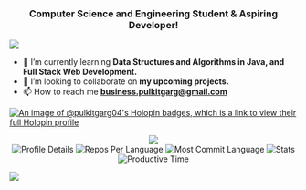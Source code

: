 <h3 align="center">Computer Science and Engineering Student & Aspiring Developer!</h3>

![](https://user-images.githubusercontent.com/74038190/240304586-d48893bd-0757-481c-8d7e-ba3e163feae7.png)

- 🌱 I’m currently learning **Data Structures and Algorithms in Java, and Full Stack Web Development.**
- 👯 I’m looking to collaborate on **my upcoming projects.**
- 📫 How to reach me **business.pulkitgarg@gmail.com**


[![An image of @pulkitgarg04's Holopin badges, which is a link to view their full Holopin profile](https://holopin.me/pulkitgarg04)](https://holopin.io/@pulkitgarg04)

<div align="center">
    <img src="https://skillicons.dev/icons?i=html,css,js,typescript,c,cpp,java,python,wordpress,git,github,vscode,mongodb,express,react,nodejs,nextjs,docker,postgres,prisma,postman,notion,linux,windows,supabase,npm,tailwind,stackoverflow,vercel,cloudflare" />
</div>

<div align="center">
  <img src="http://github-profile-summary-cards.vercel.app/api/cards/profile-details?username=pulkitgarg04&theme=aura" alt="Profile Details" />
  <img src="http://github-profile-summary-cards.vercel.app/api/cards/repos-per-language?username=pulkitgarg04&theme=aura" alt="Repos Per Language" />
  <img src="http://github-profile-summary-cards.vercel.app/api/cards/most-commit-language?username=pulkitgarg04&theme=aura" alt="Most Commit Language" />
  <img src="http://github-profile-summary-cards.vercel.app/api/cards/stats?username=pulkitgarg04&theme=aura" alt="Stats" />
  <img src="http://github-profile-summary-cards.vercel.app/api/cards/productive-time?username=pulkitgarg04&theme=aura&utcOffset=8" alt="Productive Time" />
</div>

    
[![](https://visitcount.itsvg.in/api?id=pulkitgarg04&label=Profile%20Views&pretty=true)](https://visitcount.itsvg.in)
